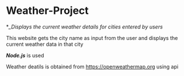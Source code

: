 # Weather-Project

**_Displays the current weather details for cities entered by users*

This website gets the city name as input from the user and displays the current weather data in that city

**_Node.js_** is used

Weather deatils is obtained from https://openweathermap.org using api
